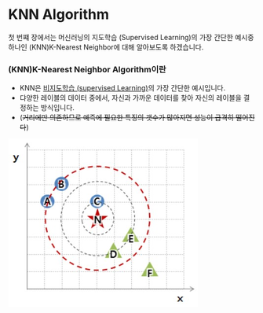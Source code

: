 # KNN Algorithm
첫 번쨰 장에서는 머신러닝의 지도학습 (Supervised Learning)의 가장 간단한 예시중 하나인 (KNN)K-Nearest Neighbor에 대해 알아보도록 하겠습니다.  

### (KNN)K-Nearest Neighbor Algorithm이란
* KNN은 [비지도학습 (supervised Learning)](https://ko.wikipedia.org/wiki/%EC%A7%80%EB%8F%84_%ED%95%99%EC%8A%B5)의 가장 간단한 예시입니다.
* 댜양한 레이블의 데이터 중에서, 자신과 가까운 데이터를 찾아 자신의 레이블을 결정하는 방식입니다. 
* (~~거리에만 의존하므로 예즉에 필요한 특징의 갯수가 많아지면 성능이 급격히 떨어진다~~)

![CNNpicture](https://github.com/minecode0606/minecode0606/blob/main/images/Python_Machine_Learning/KNN(K_Nearest_Neighbor)/%EB%8B%A4%EC%9A%B4%EB%A1%9C%EB%93%9C.jfif)